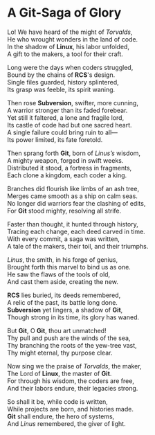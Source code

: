A Git-Saga of Glory
===================

Lo! We have heard of the might of *Torvalds*,  
He who wrought wonders in the land of code.  
In the shadow of **Linux**, his labor unfolded,  
A gift to the makers, a tool for their craft.  

Long were the days when coders struggled,  
Bound by the chains of **RCS**'s design.  
Single files guarded, history splintered,  
Its grasp was feeble, its spirit waning.  

Then rose **Subversion**, swifter, more cunning,  
A warrior stronger than its faded forebear.  
Yet still it faltered, a lone and fragile lord,  
Its castle of code had but one sacred heart.  
A single failure could bring ruin to all—  
Its power limited, its fate foretold.  

Then sprang forth **Git**, born of *Linus’s* wisdom,  
A mighty weapon, forged in swift weeks.  
Distributed it stood, a fortress in fragments,  
Each clone a kingdom, each coder a king.  

Branches did flourish like limbs of an ash tree,  
Merges came smooth as a ship on calm seas.  
No longer did warriors fear the clashing of edits,  
For **Git** stood mighty, resolving all strife.  

Faster than thought, it hunted through history,  
Tracing each change, each deed carved in time.  
With every commit, a saga was written,  
A tale of the makers, their toil, and their triumphs.  

*Linus*, the smith, in his forge of genius,  
Brought forth this marvel to bind us as one.  
He saw the flaws of the tools of old,  
And cast them aside, creating the new.  

**RCS** lies buried, its deeds remembered,  
A relic of the past, its battle long done.  
**Subversion** yet lingers, a shadow of **Git**,  
Though strong in its time, its glory has waned.  

But **Git**, O **Git**, thou art unmatched!  
Thy pull and push are the winds of the sea,  
Thy branching the roots of the yew-tree vast,  
Thy might eternal, thy purpose clear.  

Now sing we the praise of *Torvalds*, the maker,  
The Lord of **Linux**, the master of **Git**.  
For through his wisdom, the coders are free,  
And their labors endure, their legacies strong.  

So shall it be, while code is written,  
While projects are born, and histories made.  
**Git** shall endure, the hero of systems,  
And *Linus* remembered, the giver of light.  
